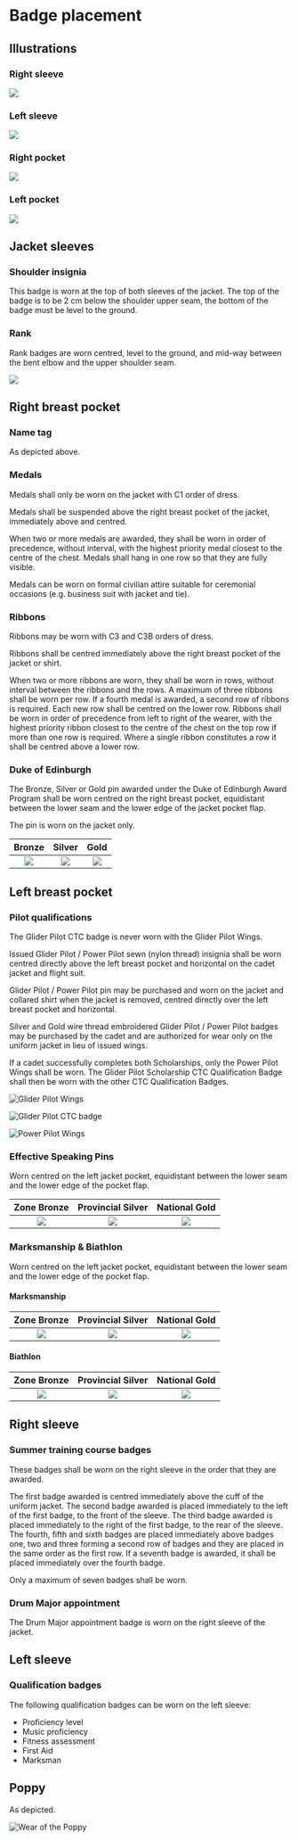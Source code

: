 # Badge placement

## **Illustrations**

### **Right sleeve**

![](https://lh3.googleusercontent.com/ca_pUajtm4hu54TlMB1nyYiBsF5DCKukMJbN13vUEP8vtNNdg9odFcxfXFVduA-HwFpI1jHV5RYZZ5AOoFol9hencGv3CGpQV7OT62QiMDrhSKSb1GGlYyjdm-8UUBKPMVgcR4hV)

### **Left sleeve**

![](https://lh4.googleusercontent.com/td8ZcT4gykqzFVZPbnGpStvaXhyLuOcN4C1nOdYZfbXX0WjK2z-_Cm6zWGOUWmfYhi-vgDdP7N-ab1woqQN8QqI5kWRVfSciWsjNwQBxsuUuMHLzqIDRfJC_KgyLhmsVYZm5eV9w)

### **Right pocket**

![](https://lh3.googleusercontent.com/tKeHWawIqj9kh1Qr2ppVtiP5oW-i64uHL6d-vjnEDBD7pLym7hdWE9TU4S-8KgzJMlG7WMaGmNu5Dj7aPQl77w-__FS89dp6CFk1HakcsTKM1uVMpJpt8BZszg8fqajYDeMOOS2v)

### **Left pocket**

![](https://lh4.googleusercontent.com/s-1Nyc2TN01XYH7O0091XAqZjm3Y5QxABc4WCBsI45muQRiDxxFKzVprGDceMfBgv_okTn9D4Mgi2O0f_AsEje5ejdkWKQdCdE0PBHwtKGBIDXJ2HIljTipYoEd_tO12Tp1yVAlB)

## Jacket sleeves

### Shoulder insignia

This badge is worn at the top of both sleeves of the jacket. The top of the badge is to be 2 cm below the shoulder upper seam, the bottom of the badge must be level to the ground.

### Rank

Rank badges are worn centred, level to the ground, and mid-way between the bent elbow and the upper shoulder seam.

![](https://lh3.googleusercontent.com/P7FXwU0-zybxPoZxgk4l4uZKK5HEzRpwdgTOTDAU-SDk1DyzzySqwF-y5BvGRwWwtHozDU16Ly2ei0mkfYMIXZ1btIR7AQ3CSNe49HzeXc6pSqyrpUy8-k_8pAwo1_GewXuMT53b)

## Right breast pocket

### Name tag

As depicted above.

### Medals

Medals shall only be worn on the jacket with C1 order of dress.

Medals shall be suspended above the right breast pocket of the jacket, immediately above and centred.

When two or more medals are awarded, they shall be worn in order of precedence, without interval, with the highest priority medal closest to the centre of the chest. Medals shall hang in one row so that they are fully visible.

Medals can be worn on formal civilian attire suitable for ceremonial occasions \(e.g. business suit with jacket and tie\).

### Ribbons

Ribbons may be worn with C3 and C3B orders of dress.

Ribbons shall be centred immediately above the right breast pocket of the jacket or shirt.

When two or more ribbons are worn, they shall be worn in rows, without interval between the ribbons and the rows. A maximum of three ribbons shall be worn per row. If a fourth medal is awarded, a second row of ribbons is required. Each new row shall be centred on the lower row. Ribbons shall be worn in order of precedence from left to right of the wearer, with the highest priority ribbon closest to the centre of the chest on the top row if more than one row is required. Where a single ribbon constitutes a row it shall be centred above a lower row.

### Duke of Edinburgh

The Bronze, Silver or Gold pin awarded under the Duke of Edinburgh Award Program shall be worn centred on the right breast pocket, equidistant between the lower seam and the lower edge of the jacket pocket flap.

The pin is worn on the jacket only.

| Bronze | Silver | Gold |
| :---: | :---: | :---: |
| ![](https://lh4.googleusercontent.com/xjfDlykUFWWzIjWFjR0MWcmc2RPPNki1UGCkAKHYQA7Z-J43asn882Ovdz-QL8AyqMYbwiRjMEG8wSIZwtlU_j0h8EnZ1kkhIHOQEaRhgoT11m_sZ2WxWptvJ0dX7hUSts1BqVV9) | ![](https://lh4.googleusercontent.com/AxVzoODZNpHsz8Ii6YrIrlRhVdyESAcf6-tDgYR4avCyYFmObmjvkEfyA8J6IHKlBtlxw0gfrKEp4mS-puBlg81mMLXlX0G_Zpvh_JL_MJj4vlQJpJuIaZWlgXN7QNZexKP8yQRr) | ![](https://lh5.googleusercontent.com/KM3ehBiG0QKnGCp1B7M3-zqfIGE3vuzz5bLZr33d374JgrFOREDZQA1AibyaPISA7DU2E0nyki1S36QDWiSw_QLhJwDimHvf5WFlADUZ-pZk9tg2Htzn-agN-GUMb22Yv4NCHI6u) |

## Left breast pocket

### Pilot qualifications

The Glider Pilot CTC badge is never worn with the Glider Pilot Wings.

Issued Glider Pilot / Power Pilot sewn \(nylon thread\) insignia shall be worn centred directly above the left breast pocket and horizontal on the cadet jacket and flight suit.

Glider Pilot / Power Pilot pin may be purchased and worn on the jacket and collared shirt when the jacket is removed, centred directly over the left breast pocket and horizontal.

Silver and Gold wire thread embroidered Glider Pilot / Power Pilot badges may be purchased by the cadet and are authorized for wear only on the uniform jacket in lieu of issued wings.

If a cadet successfully completes both Scholarships, only the Power Pilot Wings shall be worn. The Glider Pilot Scholarship CTC Qualification Badge shall then be worn with the other CTC Qualification Badges.

![Glider Pilot Wings](https://lh5.googleusercontent.com/Z_LsaGWPl44anZk0dHeIpb5OQysEO_BdZnl-iKh3AXwZ14shPYFtU8dbGmFbzCcd80Ua5ta_biSwMLRGU9kpbJmNkTil2tu0YorbdN8bJVZUwNJnnIC4U7Go4fqshfkq6xp07V5u)

![Glider Pilot CTC badge](https://lh3.googleusercontent.com/tScyQNgWA3llnoNHSATAyZQUjUbhhXtzPQOC7IHoasCbmzeKeswSSlZDUE0pPliZ1cEAe4UwliRJtY9Ogcb7Zvzm6lnAXRilCWishYc2zGGD3cbjYkJ7ntCGQ1uxmvxnTWUN9qN9)

![Power Pilot Wings](https://lh6.googleusercontent.com/x1_tZ4URRgyBOrf1be7gWziGtclcB2lP8JBf7lZ2HA5VZtBHGRGVicoZa78LrmHs3TmELj1KKaDLUEDxZcz7OSi2YlkbBS_i_3OsxpoIVEnrcxlkxwgiclx6ussjAr-5xFG0_Jvx)

### Effective Speaking Pins

Worn centred on the left jacket pocket, equidistant between the lower seam and the lower edge of the pocket flap.

| Zone Bronze | Provincial Silver | National Gold |
| :---: | :---: | :---: |
| ![](https://lh4.googleusercontent.com/_AoFcza_zmaAOCUqv12skh01Ul0Q5qWqk7i2tfRSeLqUzxx58tqWJ3uUBflUkSSIDjFOSK5dGeY46CDb42wCIWwc89YCAVxvVXNLbNglhFFx9Ahorq_omPYxecZiyUKeAIEk2LOi) | ![](https://lh3.googleusercontent.com/7Pq30yYw5wikfwniNJK_clL1VBk_5DfzGxCCu-W5P1ympP-H152UheVWEI6u2Bg8l5l3x3V52yadbLxzeizN_rxqPLRQc1j6_ua0y8JyvmgnqjjsMXkm6u14LHMW2fNpTFoiVVOp) | ![](https://lh4.googleusercontent.com/H5CdRRZsee-rBuCniu-QdCKU6nugSemZ13zEJZxnrHNfvSESQE3bZRm-GRKotNzd5BvB6A3Y5qnXep7YYIT65sBj8vUCtu9ImZvmjmRIlh4JezZWAMT281gUHJTExBgIzNRCXnwH) |

### Marksmanship & Biathlon

Worn centred on the left jacket pocket, equidistant between the lower seam and the lower edge of the pocket flap.

#### Marksmanship

| Zone Bronze | Provincial Silver | National Gold |
| :---: | :---: | :---: |
| ![](https://lh4.googleusercontent.com/w0ADMEYpbheU6Sd9MH2mAljOSCa-yUisQy9qhfvuKgv02wPsl4T53bTY8gSHwO1PoKTA_XW9_jG3Zhkrx_-ctyR2AHfzX-aIStdBAlexy5eMa9sZ3bIHhL2z3hiEtcCoUgecXw4C) | ![](https://lh4.googleusercontent.com/MrlinwaPSRF9_7HphQ3p24G4YyzM6FolCLPbNYvz1gg3vbCY4-ZY72kr8T9MDyDYQgB3wc_Voig89_5rpPWvmP4EYwtDLHRRU92tdmDA8U1DSD3kCvDmZb_aUEjsgV_Lhc5fp_Jq) | ![](https://lh6.googleusercontent.com/CKDyTVoWW2Pcnu5xgpdeEPr_ODpfS4xHgTuUgqzs5kq4yUXXPEfKGX6G8rC1Dw3LhOVMXmE7dnZmDoE6VsTQp7yQPlYDxc9h02vER8sDP-OPGuimHBJhPJlo6uZTo6Z4d764X7gk) |

#### **Biathlon**

| **Zone Bronze** | **Provincial Silver** | **National Gold** |
| :---: | :---: | :---: |
| ![](https://lh3.googleusercontent.com/yJV3n0jWLf-4du_pBxoQDOi3snLWbn3Yzd2uVtTppIIYNQMYJQSj9i-KcbgqOcdljAOzKF7Ktm_Aulm3TUiHtnPE0pQ6I2BZXWpasg5gz4FB874_PbHZAzd1BTC42Mmpq4yCfiIB) | ![](https://lh5.googleusercontent.com/RFTwMbCoNCGSETbsotS3lZFUagI105CdIDES5Vl17yNCnlsyrIEStMw11tsIcgijOKFTsghWlMl3qlOrSRJlqisxtOn5PMq3LCVAO7auyc_X9pdq0_psR_Hdp36a-XmkmH6IVBHh) | ![](https://lh6.googleusercontent.com/pDMwX5PwO1-Q32ntIqSuRQ3wwm_J7ThVbYwEMWI-2qC1_pIV76-ppEIAuJKw6hpseQKzDvi0Fwf0TQpdTQe_KTGeBs1DatRAM-W_ERKMOSFBjMzU_hFgCIbFgaFLwbgAmBC-eIdn) |

## Right sleeve

### Summer training course badges

These badges shall be worn on the right sleeve in the order that they are awarded.

The first badge awarded is centred immediately above the cuff of the uniform jacket. The second badge awarded is placed immediately to the left of the first badge, to the front of the sleeve. The third badge awarded is placed immediately to the right of the first badge, to the rear of the sleeve. The fourth, fifth and sixth badges are placed immediately above badges one, two and three forming a second row of badges and they are placed in the same order as the first row. If a seventh badge is awarded, it shall be placed immediately over the fourth badge.

Only a maximum of seven badges shall be worn.

### Drum Major appointment

The Drum Major appointment badge is worn on the right sleeve of the jacket.

## Left sleeve

### Qualification badges

The following qualification badges can be worn on the left sleeve:

* Proficiency level
* Music proficiency
* Fitness assessment
* First Aid
* Marksman

## Poppy

As depicted.

![Wear of the Poppy](https://lh3.googleusercontent.com/G8k6fSP28nfUpuhV7O3OFXZ7MirvXnwzh5WYMT81p_EYakuqC7nTDlNtMdjtzGqA1--pC71RVDJrDYUsfDdS3qBk_vw8KbbAu1_c6Vy-jZwdzl3bG5pDFUPNKR2JjpcPIwtZQL-4)

